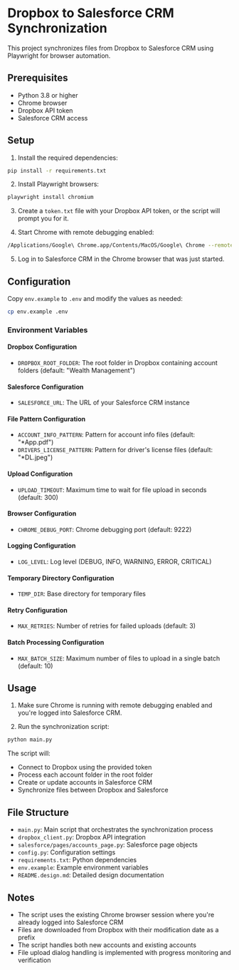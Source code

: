 # Dropbox to Salesforce CRM Synchronization

This project synchronizes files from Dropbox to Salesforce CRM using Playwright for browser automation.

## Prerequisites

- Python 3.8 or higher
- Chrome browser
- Dropbox API token
- Salesforce CRM access

## Setup

1. Install the required dependencies:
```bash
pip install -r requirements.txt
```

2. Install Playwright browsers:
```bash
playwright install chromium
```

3. Create a `token.txt` file with your Dropbox API token, or the script will prompt you for it.

4. Start Chrome with remote debugging enabled:
```bash
/Applications/Google\ Chrome.app/Contents/MacOS/Google\ Chrome --remote-debugging-port=9222
```

5. Log in to Salesforce CRM in the Chrome browser that was just started.

## Configuration

Copy `env.example` to `.env` and modify the values as needed:

```bash
cp env.example .env
```

### Environment Variables

#### Dropbox Configuration
- `DROPBOX_ROOT_FOLDER`: The root folder in Dropbox containing account folders (default: "Wealth Management")

#### Salesforce Configuration
- `SALESFORCE_URL`: The URL of your Salesforce CRM instance

#### File Pattern Configuration
- `ACCOUNT_INFO_PATTERN`: Pattern for account info files (default: "*App.pdf")
- `DRIVERS_LICENSE_PATTERN`: Pattern for driver's license files (default: "*DL.jpeg")

#### Upload Configuration
- `UPLOAD_TIMEOUT`: Maximum time to wait for file upload in seconds (default: 300)

#### Browser Configuration
- `CHROME_DEBUG_PORT`: Chrome debugging port (default: 9222)

#### Logging Configuration
- `LOG_LEVEL`: Log level (DEBUG, INFO, WARNING, ERROR, CRITICAL)

#### Temporary Directory Configuration
- `TEMP_DIR`: Base directory for temporary files

#### Retry Configuration
- `MAX_RETRIES`: Number of retries for failed uploads (default: 3)

#### Batch Processing Configuration
- `MAX_BATCH_SIZE`: Maximum number of files to upload in a single batch (default: 10)

## Usage

1. Make sure Chrome is running with remote debugging enabled and you're logged into Salesforce CRM.

2. Run the synchronization script:
```bash
python main.py
```

The script will:
- Connect to Dropbox using the provided token
- Process each account folder in the root folder
- Create or update accounts in Salesforce CRM
- Synchronize files between Dropbox and Salesforce

## File Structure

- `main.py`: Main script that orchestrates the synchronization process
- `dropbox_client.py`: Dropbox API integration
- `salesforce/pages/accounts_page.py`: Salesforce page objects
- `config.py`: Configuration settings
- `requirements.txt`: Python dependencies
- `env.example`: Example environment variables
- `README.design.md`: Detailed design documentation

## Notes

- The script uses the existing Chrome browser session where you're already logged into Salesforce CRM
- Files are downloaded from Dropbox with their modification date as a prefix
- The script handles both new accounts and existing accounts
- File upload dialog handling is implemented with progress monitoring and verification 